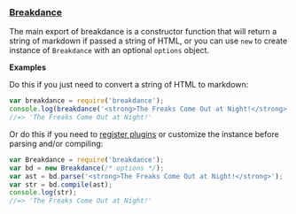 
### [Breakdance]({{@site.href}}/blob/master/index.js#L26)

The main export of breakdance is a constructor function that will return a string of markdown if passed a string of HTML, or you can use `new` to create instance of `Breakdance` with an optional `options` object.

**Examples**

Do this if you just need to convert a string of HTML to markdown:

```js
var breakdance = require('breakdance');
console.log(breakdance('<strong>The Freaks Come Out at Night!</strong>'));
//=> 'The Freaks Come Out at Night!'
```

Or do this if you need to [register plugins](plugins.html) or customize the instance before parsing and/or compiling:

```js
var Breakdance = require('breakdance');
var bd = new Breakdance(/* options */);
var ast = bd.parse('<strong>The Freaks Come Out at Night!</strong>');
var str = bd.compile(ast);
console.log(str);
//=> 'The Freaks Come Out at Night!'
```
